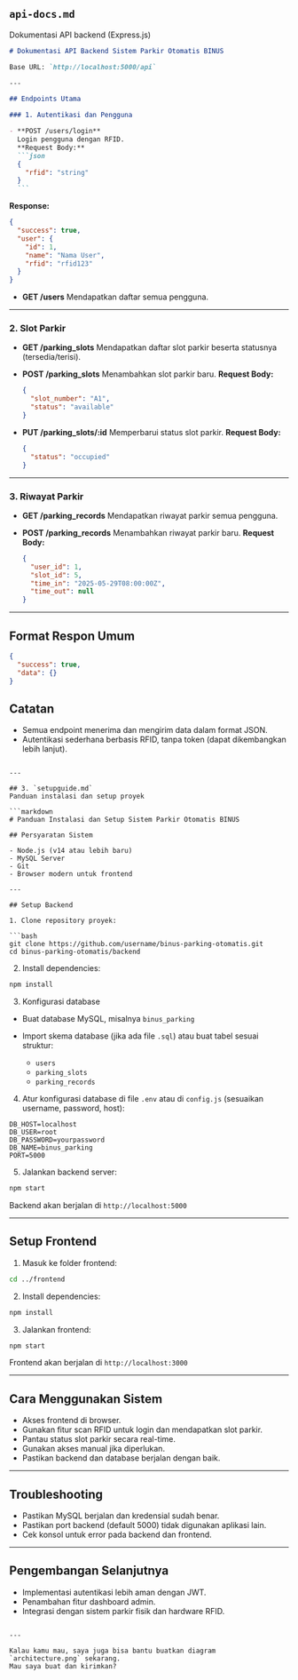 ## `api-docs.md`

Dokumentasi API backend (Express.js)

````markdown
# Dokumentasi API Backend Sistem Parkir Otomatis BINUS

Base URL: `http://localhost:5000/api`

---

## Endpoints Utama

### 1. Autentikasi dan Pengguna

- **POST /users/login**  
  Login pengguna dengan RFID.  
  **Request Body:**
  ```json
  {
    "rfid": "string"
  }
  ```
````

**Response:**

```json
{
  "success": true,
  "user": {
    "id": 1,
    "name": "Nama User",
    "rfid": "rfid123"
  }
}
```

- **GET /users**
  Mendapatkan daftar semua pengguna.

---

### 2. Slot Parkir

- **GET /parking_slots**
  Mendapatkan daftar slot parkir beserta statusnya (tersedia/terisi).

- **POST /parking_slots**
  Menambahkan slot parkir baru.
  **Request Body:**

  ```json
  {
    "slot_number": "A1",
    "status": "available"
  }
  ```

- **PUT /parking_slots/\:id**
  Memperbarui status slot parkir.
  **Request Body:**

  ```json
  {
    "status": "occupied"
  }
  ```

---

### 3. Riwayat Parkir

- **GET /parking_records**
  Mendapatkan riwayat parkir semua pengguna.

- **POST /parking_records**
  Menambahkan riwayat parkir baru.
  **Request Body:**

  ```json
  {
    "user_id": 1,
    "slot_id": 5,
    "time_in": "2025-05-29T08:00:00Z",
    "time_out": null
  }
  ```

---

## Format Respon Umum

```json
{
  "success": true,
  "data": {}
}
```

## Catatan

- Semua endpoint menerima dan mengirim data dalam format JSON.
- Autentikasi sederhana berbasis RFID, tanpa token (dapat dikembangkan lebih lanjut).

````

---

## 3. `setupguide.md`
Panduan instalasi dan setup proyek

```markdown
# Panduan Instalasi dan Setup Sistem Parkir Otomatis BINUS

## Persyaratan Sistem

- Node.js (v14 atau lebih baru)
- MySQL Server
- Git
- Browser modern untuk frontend

---

## Setup Backend

1. Clone repository proyek:

```bash
git clone https://github.com/username/binus-parking-otomatis.git
cd binus-parking-otomatis/backend
````

2. Install dependencies:

```bash
npm install
```

3. Konfigurasi database

- Buat database MySQL, misalnya `binus_parking`
- Import skema database (jika ada file `.sql`) atau buat tabel sesuai struktur:

  - `users`
  - `parking_slots`
  - `parking_records`

4. Atur konfigurasi database di file `.env` atau di `config.js` (sesuaikan username, password, host):

```env
DB_HOST=localhost
DB_USER=root
DB_PASSWORD=yourpassword
DB_NAME=binus_parking
PORT=5000
```

5. Jalankan backend server:

```bash
npm start
```

Backend akan berjalan di `http://localhost:5000`

---

## Setup Frontend

1. Masuk ke folder frontend:

```bash
cd ../frontend
```

2. Install dependencies:

```bash
npm install
```

3. Jalankan frontend:

```bash
npm start
```

Frontend akan berjalan di `http://localhost:3000`

---

## Cara Menggunakan Sistem

- Akses frontend di browser.
- Gunakan fitur scan RFID untuk login dan mendapatkan slot parkir.
- Pantau status slot parkir secara real-time.
- Gunakan akses manual jika diperlukan.
- Pastikan backend dan database berjalan dengan baik.

---

## Troubleshooting

- Pastikan MySQL berjalan dan kredensial sudah benar.
- Pastikan port backend (default 5000) tidak digunakan aplikasi lain.
- Cek konsol untuk error pada backend dan frontend.

---

## Pengembangan Selanjutnya

- Implementasi autentikasi lebih aman dengan JWT.
- Penambahan fitur dashboard admin.
- Integrasi dengan sistem parkir fisik dan hardware RFID.

```

---

Kalau kamu mau, saya juga bisa bantu buatkan diagram `architecture.png` sekarang.
Mau saya buat dan kirimkan?
```
